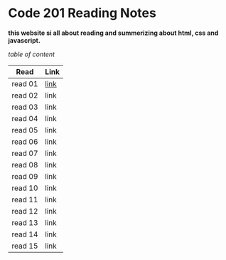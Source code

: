 # Code 201 Reading Notes

**this website si all about reading and summerizing about html, css and javascript.**


_table of content_

Read    | Link
--------|----------------
read 01 | [link](https://tsneemahmad.github.io/reading-notes/calss-01)
read 02 | link
read 03 | link 
read 04 | link 
read 05 | link
read 06 | link
read 07 | link
read 08 | link 
read 09 | link 
read 10 | link
read 11 | link 
read 12 | link
read 13 | link 
read 14 | link
read 15 | link